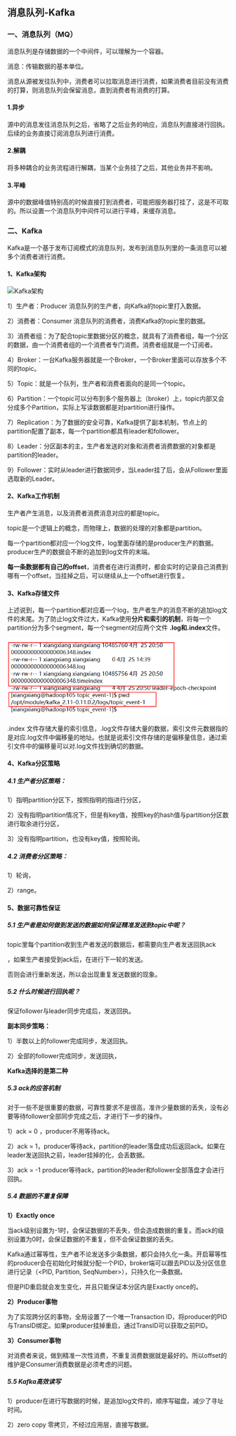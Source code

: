 ## 消息队列-Kafka

### 一、消息队列（MQ）

消息队列是存储数据的一个中间件，可以理解为一个容器。

消息：传输数据的基本单位。

消息从源被发往队列中，消费者可以拉取消息进行消费，如果消费者目前没有消费的打算，则消息队列会保留消息，直到消费者有消费的打算。

#### 1.异步

​	源中的消息发往消息队列之后，省略了之后业务的响应，消息队列直接进行回执。后续的业务直接订阅消息队列进行消费。

#### 2.解耦

​	将多种耦合的业务流程进行解耦，当某个业务挂了之后，其他业务并不影响。

#### 3.平峰

​	源中的数据峰值特别高的时候直接打到消费者，可能把服务器打挂了，这是不可取的。所以设置一个消息队列中间件可以进行平峰，来缓存消息。

### 二、Kafka

Kafka是一个基于发布订阅模式的消息队列，发布到消息队列里的一条消息可以被多个消费者进行消费。

#### 1、Kafka架构

![Kafka架构](https://tse1-mm.cn.bing.net/th/id/OIP.aEDqlO75im7TYzuNTf1NlQHaE8?pid=Api&rs=1)

1）生产者：Producer 消息队列的生产者，向Kafka的topic里打入数据。

2）消费者：Consumer 消息队列的消费者，消费Kafka的topic里的数据。

3）消费者组：为了配合topic里数据分区的概念，就具有了消费者组，每一个分区的数据，由一个消费者组的一个消费者专门消费。消费者组就是一个订阅者。

4）Broker：一台Kafka服务器就是一个Broker，一个Broker里面可以存放多个不同的topic。

5）Topic：就是一个队列，生产者和消费者面向的是同一个topic。

6）Partition：一个topic可以分布到多个服务器上（broker）上，topic内部又会分成多个Partition，实际上写读数据都是对partition进行操作。

7）Replication：为了数据的安全可靠，Kafka提供了副本机制，节点上的partition配置了副本，每一个partition都具有leader和follower。

8）Leader：分区副本的主，生产者发送的对象和消费者消费数据的对象都是partition的leader。

9）Follower：实时从leader进行数据同步，当Leader挂了后，会从Follower里面选取新的Leader。

#### 2、Kafka工作机制

生产者产生消息，以及消费者消费消息对应的都是topic。

topic是一个逻辑上的概念，而物理上，数据的处理的对象都是partition。

每一个partition都对应一个log文件，log里面存储的是producer生产的数据。producer生产的数据会不断的追加到log文件的末端。

**每一条数据都有自己的offset**，消费者在进行消费时，都会实时的记录自己消费到哪有一个offset，当挂掉之后，可以继续从上一个offset进行恢复。

#### 3、Kafka存储文件

上述说到，每一个partition都对应着一个log，生产者生产的消息不断的追加log文件的末尾。为了防止log文件过大，Kafka使用**分片和索引的机制**，将每一个partition分为多个segment，每一个segment对应两个文件 **.log和.index**文件。

![segment](https://github.com/XiangXiangQq3/Xstudio/blob/Pictures/Segment.png)

.index 文件存储大量的索引信息，.log文件存储大量的数据，索引文件元数据指的是对应.log文件中偏移量的地址。也就是说索引文件存储的是偏移量信息，通过索引文件中的偏移量可以对.log文件找到确切的数据。

#### 4、Kafka分区策略

##### 4.1 生产者分区策略：

1）指明partition分区下，按照指明的指进行分区，

2）没有指明partition情况下，但是有key值，按照key的hash值与partition分区数进行取余进行分区，

3）没有指明partition，也没有key值，按照轮询。

##### 4.2 消费者分区策略：

1）轮询，

2）range。

#### 5、数据可靠性保证

##### 5.1 生产者是如何做到发送的数据如何保证精准发送到topic中呢？

topic里每个partition收到生产者发送的数据后，都需要向生产者发送回执ack

，如果生产者接受到ack后，在进行下一轮的发送。

否则会进行重新发送，所以会出现重复发送数据的现象。

##### 5.2 什么时候进行回执呢？

保证follower与leader同步完成后，发送回执。

**副本同步策略：**

1）半数以上的follower完成同步，发送回执。

2）全部的follower完成同步，发送回执，

**Kafka选择的是第二种**

##### 5.3 ack的应答机制

对于一些不是很重要的数据，可靠性要求不是很高，准许少量数据的丢失，没有必要等待follower全部同步完成之后，才进行下一步的操作。

1）ack = 0 ，producer不用等待ack。

2）ack = 1，producer等待ack，partition的leader落盘成功后返回ack。如果在leader发送回执之前，leader挂掉的化，会丢数据。

3）ack = -1 producer等待ack，partition的leader和follower全部落盘才会进行回执。

##### 5.4 数据的不重复保障

**1）Exactly once**

当ack级别设置为-1时，会保证数据的不丢失，但会造成数据的重复。而ack的级别设置为0时，会保证数据的不重复，但不会保证数据的丢失。

Kafka通过幂等性，生产者不论发送多少条数据，都只会持久化一条。开启幂等性的producer会在初始化时候就分配一个PID，broker端可以跟去PID以及分区信息进行记录（<PID, Partition, SeqNumber>），只持久化一条数据。

但是PID重启就会发生变化，并且只能保证本分区内是Exactly once的。

**2）Producer事物**

为了实现跨分区的事物，全局设置了一个唯一Transaction ID，将producer的PID与TransID绑定。如果producer挂掉重启，通过TransID可以获取之前PID。

**3）Consumer事物**

对消费者来说，做到精准一次性消费，不重复消费数据就是最好的。所以offset的维护是Consumer消费数据是必须考虑的问题。

##### 5.5 Kafka高效读写

1）producer在进行写数据的时候，是追加log文件的，顺序写磁盘，减少了寻址时间。

2）zero copy 零拷贝，不经过应用层，直接写数据。
